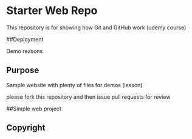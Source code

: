 # Starter Web Repo

This repository is for showing how Git and GitHub work (udemy course)

##Deployment

Demo reasons

## Purpose

Sample website with plenty of files for demos (lesson)

please fork this repository and then issue pull requests for review

##Simple web project

## Copyright